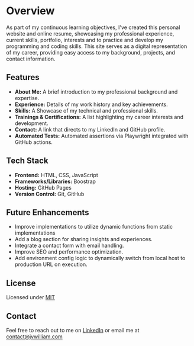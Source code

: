 # Overview

As part of my continuous learning objectives, I've created this personal website and online resume, showcasing my professional experience, current skills, portfolio, interests and to practice and develop my programming and coding skills. This site serves as a digital representation of my career, providing easy access to my background, projects, and contact information.

## Features
- **About Me:** A brief introduction to my professional background and expertise.
- **Experience:** Details of my work history and key achievements.
- **Skills:** A Showcase of my technical and professional skills.
- **Trainings & Certifications:** A list highlighting my career interests and development.
- **Contact:** A link that directs to my LinkedIn and GitHub profile.
- **Automated Tests:** Automated assertions via Playwright integrated with GitHub actions.

## Tech Stack
- **Frontend:** HTML, CSS, JavaScript
- **Frameworks/Libraries:** Boostrap
- **Hosting:** GitHub Pages
- **Version Control:** Git, GitHub

## Future Enhancements
- Improve implementations to utilize dynamic functions from static implementations
- Add a blog section for sharing insights and experiences.
- Integrate a contact form with email handling.
- Improve SEO and performance optimization.
- Add environment config logic to dynamically switch from local host to production URL on execution.

## License
Licensed under [MIT](https://github.com/StartBootstrap/startbootstrap-resume/blob/master/LICENSE)

## Contact
Feel free to reach out to me on [LinkedIn](https://www.linkedin.com/in/jvwilliamandal/) or email me at [contact@jvwilliam.com](mailto:contact@jvwilliam.com)
